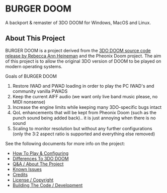 # BURGER DOOM

A backport & remaster of 3DO DOOM for Windows, MacOS and Linux.

## About This Project

BURGER DOOM is a project derived from the [3DO DOOM source code release by Rebecca Ann Heineman](https://github.com/Olde-Skuul/doom3do) and the Pheonix Doom project. The aim of this project is to allow the original 3DO version of DOOM to be played on modern operating systems.

Goals of BURGER DOOM

1. Restore IWAD and PWAD loading in order to play the PC IWAD's and community vanilla PWADS
2. Keep the current AIFF audio (we want only live band music please, no MIDI nonsense)
3. Increase the engine limits while keeping many 3DO-specific bugs intact
4. QoL enhancements that will be kept from Pheonix Doom (such as the punch sound being added back)..  it is just annoying when there is no sound
5. Scaling to monitor resolution but without any further configurations (only the 3:2 aspect ratio is supported and everything else removed)

See the following documents for more info on the project:

- [How To Play & Configuring](docs/How%20To%20Play.md)
- [Differences To 3DO DOOM](docs/Differences%20To%203DO%20DOOM.md)
- [Q&A / About The Project](docs/Q%26A.md)
- [Known Issues](docs/Known%20Issues.md)
- [Credits](docs/Credits.md)
- [License / Copyright](docs/License%20%26%20Copyright.md)
- [Building The Code / Development](docs/Building%20The%20Code.md)
